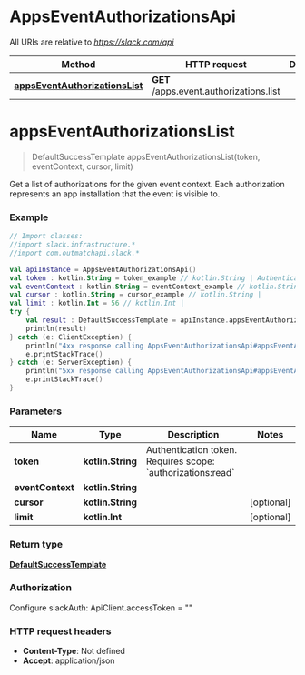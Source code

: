 # AppsEventAuthorizationsApi

All URIs are relative to *https://slack.com/api*

Method | HTTP request | Description
------------- | ------------- | -------------
[**appsEventAuthorizationsList**](AppsEventAuthorizationsApi.md#appsEventAuthorizationsList) | **GET** /apps.event.authorizations.list | 


<a name="appsEventAuthorizationsList"></a>
# **appsEventAuthorizationsList**
> DefaultSuccessTemplate appsEventAuthorizationsList(token, eventContext, cursor, limit)



Get a list of authorizations for the given event context. Each authorization represents an app installation that the event is visible to.

### Example
```kotlin
// Import classes:
//import slack.infrastructure.*
//import com.outmatchapi.slack.*

val apiInstance = AppsEventAuthorizationsApi()
val token : kotlin.String = token_example // kotlin.String | Authentication token. Requires scope: `authorizations:read`
val eventContext : kotlin.String = eventContext_example // kotlin.String | 
val cursor : kotlin.String = cursor_example // kotlin.String | 
val limit : kotlin.Int = 56 // kotlin.Int | 
try {
    val result : DefaultSuccessTemplate = apiInstance.appsEventAuthorizationsList(token, eventContext, cursor, limit)
    println(result)
} catch (e: ClientException) {
    println("4xx response calling AppsEventAuthorizationsApi#appsEventAuthorizationsList")
    e.printStackTrace()
} catch (e: ServerException) {
    println("5xx response calling AppsEventAuthorizationsApi#appsEventAuthorizationsList")
    e.printStackTrace()
}
```

### Parameters

Name | Type | Description  | Notes
------------- | ------------- | ------------- | -------------
 **token** | **kotlin.String**| Authentication token. Requires scope: &#x60;authorizations:read&#x60; |
 **eventContext** | **kotlin.String**|  |
 **cursor** | **kotlin.String**|  | [optional]
 **limit** | **kotlin.Int**|  | [optional]

### Return type

[**DefaultSuccessTemplate**](DefaultSuccessTemplate.md)

### Authorization


Configure slackAuth:
    ApiClient.accessToken = ""

### HTTP request headers

 - **Content-Type**: Not defined
 - **Accept**: application/json

